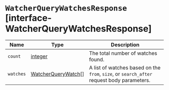 # `WatcherQueryWatchesResponse` [interface-WatcherQueryWatchesResponse]

| Name | Type | Description |
| - | - | - |
| `count` | [integer](./integer.md) | The total number of watches found. |
| `watches` | [WatcherQueryWatch](./WatcherQueryWatch.md)[] | A list of watches based on the `from`, `size`, or `search_after` request body parameters. |
